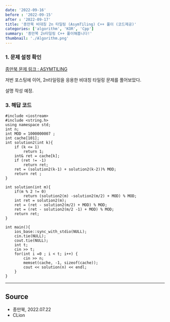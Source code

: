 ```yaml
---
date: '2022-09-16'
before : '2022-09-15'
after : '2022-09-17'
title: '종만북 비대칭 2n 타일링 (AsymTiling) C++ 풀이 (코드제공)'
categories: ['algorithm', 'KOR', 'Cpp']
summary: '종만북 2n타일링 C++ 풀이해봅니다!'
thumbnail: './Algorithm.png'
---
```


### 1. 문제 설정 확인

[종만북 문제 링크 : ASYMTILING](<https://algospot.com/judge/problem/read/ASYMTILING>)

저번 포스팅에 이어, 2n타일링을 응용한 비대칭 타일링 문제를 풀어보았다. 

설명 작성 예정.

### 3. 해답 코드

```
#include <iostream>
#include <string.h>
using namespace std;
int n;
int MOD = 1000000007 ;
int cache[101];
int solution2(int k){
    if (k <= 1)
        return 1;
    int& ret = cache[k];
    if (ret != -1)
        return ret;
    ret = (solution2(k-1) + solution2(k-2))% MOD;
    return ret ;
}

int solution(int m){
    if(m % 2 != 0)
        return (solution2(m) -solution2(m/2) + MOD) % MOD;
    int ret = solution2(m);
    ret = (ret - solution2(m/2) + MOD) % MOD;
    ret = (ret - solution2(m/2 -1) + MOD) % MOD;
    return ret;
}

int main(){
    ios_base::sync_with_stdio(NULL);
    cin.tie(NULL);
    cout.tie(NULL);
    int t;
    cin >> t;
    for(int i =0 ; i < t; i++) {
        cin >> n;
        memset(cache, -1, sizeof(cache));
        cout << solution(n) << endl;
    }
}
```
--- 

## Source

- 종만북, 2022.07.22
- CLion